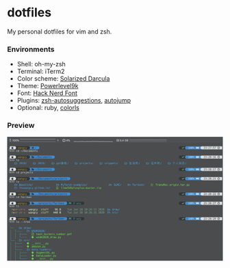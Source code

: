 # dotfiles
My personal dotfiles for vim and zsh.

### Environments

- Shell: oh-my-zsh
- Terminal: iTerm2
- Color scheme: [Solarized Darcula](https://github.com/rickhanlonii/Solarized-Darcula)
- Theme: [Powerlevel9k](https://github.com/Powerlevel9k/powerlevel9k)
- Font: [Hack Nerd Font](https://www.nerdfonts.com/)
- Plugins: [zsh-autosuggestions](https://github.com/zsh-users/zsh-autosuggestions), [autojump](autojump)
- Optional: ruby, [colorls](https://github.com/athityakumar/colorls)

### Preview

![terminal](./img/terminal.png)
